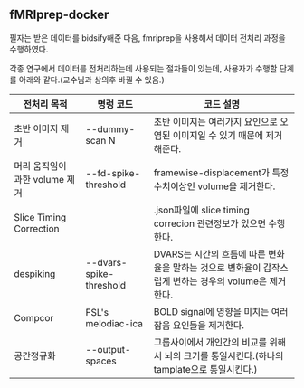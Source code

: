 ## fMRIprep-docker

필자는 받은 데이터를 bidsify해준 다음, fmriprep을 사용해서 데이터 전처리 과정을 수행하였다.

각종 연구에서 데이터를 전처리하는데 사용되는 절차들이 있는데, 사용자가 수행할 단계를 아래와 같다.(교수님과 상의후 바뀔 수 있음.)

|전처리 목적| 명렁 코드 |코드 설명|   
|---|---|---|
| 초반 이미지 제거  | --dummy-scan N | 초반 이미지는 여러가지 요인으로 오염된 이미지일 수 있기 때문에 제거해준다.|
| 머리 움직임이 과한 volume 제거 | --fd-spike-threshold | framewise-displacement가 특정 수치이상인 volume을 제거한다. |  
| Slice Timing Correction |       | .json파일에 slice timing correcion 관련정보가 있으면 수행한다. |
|   despiking   |  --dvars-spike-threshold    |  DVARS는 시간의 흐름에 따른 변화율을 말하는 것으로 변화율이 갑작스럽게 변하는 경우의 volume은 제거한다.     |
|  Compcor    | FSL's melodiac-ica    |  BOLD signal에 영향을 미치는 여러 잡음 요인들을 제거한다.     |
|  공간정규화    | --output-spaces    |  그룹사이에서 개인간의 비교를 위해서 뇌의 크기를 통일시킨다.(하나의 tamplate으로 통일시킨다.)     |

